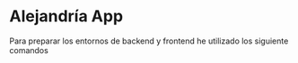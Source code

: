 # Alejandría App

Para preparar los entornos de backend y frontend he utilizado los siguiente comandos

